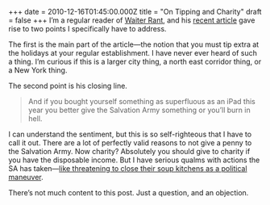 +++
date = 2010-12-16T01:45:00.000Z
title = "On Tipping and Charity"
draft = false
+++
I’m a regular reader of [Waiter Rant](http://waiterrant.net/), and his
[recent article](http://waiterrant.net/?p=2284) gave rise to two points
I specifically have to address.

The first is the main part of the article—the notion that you must tip
extra at the holidays at your regular establishment. I have never ever
heard of such a thing. I’m curious if this is a larger city thing, a
north east corridor thing, or a New York thing.

The second point is his closing line.

> And if you bought yourself something as superfluous as an iPad this
> year you better give the Salvation Army something or you’ll burn in
> hell.

I can understand the sentiment, but this is so self-righteous that I
have to call it out. There are a lot of perfectly valid reasons to not
give a penny to the Salvation Army. Now charity? Absolutely you should
give to charity if you have the disposable income. But I have serious
qualms with actions the SA has taken—[like threatening to close their
soup kitchens as a political
maneuver](http://chicago.gopride.com/news/article.cfm/ArticleID/1824489).

There’s not much content to this post. Just a question, and an
objection.
